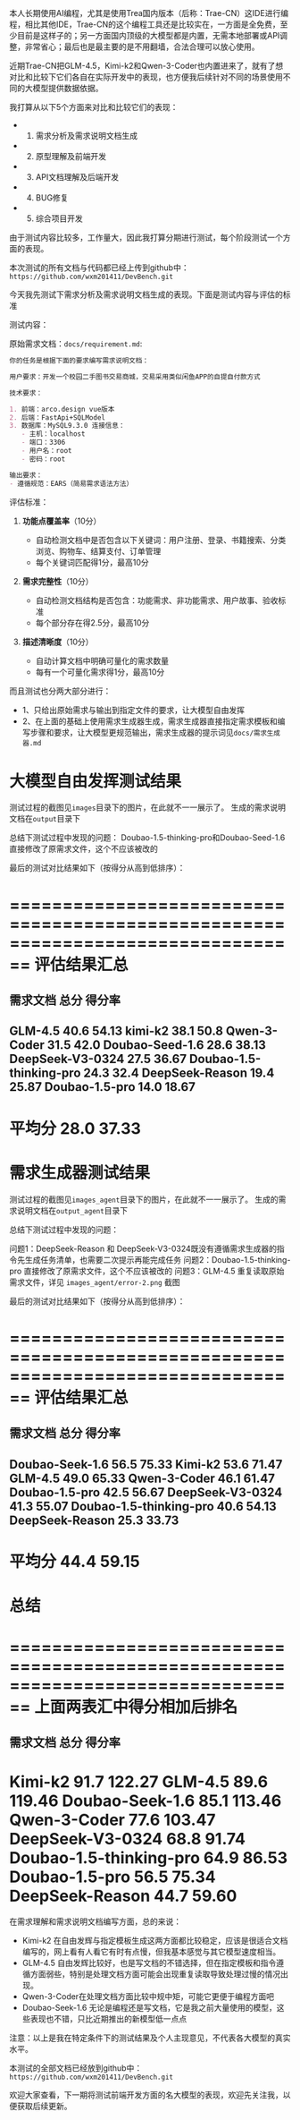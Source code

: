 本人长期使用AI编程，尤其是使用Trea国内版本（后称：Trae-CN）这IDE进行编程，相比其他IDE，Trae-CN的这个编程工具还是比较实在，一方面是全免费，至少目前是这样子的；另一方面国内顶级的大模型都是内置，无需本地部署或API调整，非常省心；最后也是最主要的是不用翻墙，合法合理可以放心使用。

近期Trae-CN把GLM-4.5，Kimi-k2和Qwen-3-Coder也内置进来了，就有了想对比和比较下它们各自在实际开发中的表现，也方便我后续针对不同的场景使用不同的大模型提供数据依据。

我打算从以下5个方面来对比和比较它们的表现：
-  1. 需求分析及需求说明文档生成
-  2. 原型理解及前端开发
-  3. API文档理解及后端开发
-  4. BUG修复
-  5. 综合项目开发

由于测试内容比较多，工作量大，因此我打算分期进行测试，每个阶段测试一个方面的表现。

本次测试的所有文档与代码都已经上传到github中：
`https://github.com/wxm201411/DevBench.git`

今天我先测试下需求分析及需求说明文档生成的表现。下面是测试内容与评估的标准

测试内容：

原始需求文档：`docs/requirement.md`:

```markdown
你的任务是根据下面的要求编写需求说明文档：

用户要求：开发一个校园二手图书交易商城，交易采用类似闲鱼APP的自提自付款方式

技术要求：

1. 前端：arco.design vue版本
2. 后端：FastApi+SQLModel
3. 数据库：MySQL9.3.0 连接信息：
   - 主机：localhost
   - 端口：3306
   - 用户名：root
   - 密码：root

输出要求：
- 遵循规范：EARS（简易需求语法方法）
```

评估标准：
1. **功能点覆盖率**（10分）
   - 自动检测文档中是否包含以下关键词：用户注册、登录、书籍搜索、分类浏览、购物车、结算支付、订单管理
   - 每个关键词匹配得1分，最高10分

2. **需求完整性**（10分）
   - 自动检测文档结构是否包含：功能需求、非功能需求、用户故事、验收标准
   - 每个部分存在得2.5分，最高10分

3. **描述清晰度**（10分）
   - 自动计算文档中明确可量化的需求数量
   - 每有一个可量化需求得1分，最高10分

而且测试也分两大部分进行：

 - 1、只给出原始需求与输出到指定文件的要求，让大模型自由发挥
 - 2、在上面的基础上使用需求生成器生成，需求生成器直接指定需求模板和编写步骤和要求，让大模型更规范输出，需求生成器的提示词见`docs/需求生成器.md`

# 大模型自由发挥测试结果

测试过程的截图见`images`目录下的图片，在此就不一一展示了。
生成的需求说明文档在`output`目录下

总结下测试过程中发现的问题：
Doubao-1.5-thinking-pro和Doubao-Seed-1.6直接修改了原需求文件，这个不应该被改的


最后的测试对比结果如下（按得分从高到低排序）：

================================================================================
评估结果汇总
================================================================================
需求文档                 总分         得分率
--------------------------------------------------------------------------------
GLM-4.5              40.6       54.13
kimi-k2              38.1       50.8
Qwen-3-Coder         31.5       42.0
Doubao-Seed-1.6      28.6       38.13
DeepSeek-V3-0324     27.5       36.67
Doubao-1.5-thinking-pro 24.3       32.4
DeepSeek-Reason      19.4       25.87
Doubao-1.5-pro       14.0       18.67
--------------------------------------------------------------------------------
平均分                  28.0       37.33
================================================================================

# 需求生成器测试结果

测试过程的截图见`images_agent`目录下的图片，在此就不一一展示了。
生成的需求说明文档在`output_agent`目录下

总结下测试过程中发现的问题：

问题1：DeepSeek-Reason 和 DeepSeek-V3-0324既没有遵循需求生成器的指令先生成任务清单，也需要二次提示再能完成任务
问题2：Doubao-1.5-thinking-pro 直接修改了原需求文件，这个不应该被改的
问题3：GLM-4.5 重复读取原始需求文件，详见 `images_agent/error-2.png` 截图

最后的测试对比结果如下（按得分从高到低排序）：

================================================================================
评估结果汇总
================================================================================
需求文档                 总分         得分率
--------------------------------------------------------------------------------
Doubao-Seek-1.6      56.5       75.33
Kimi-k2              53.6       71.47
GLM-4.5              49.0       65.33
Qwen-3-Coder         46.1       61.47
Doubao-1.5-pro       42.5       56.67
DeepSeek-V3-0324     41.3       55.07
Doubao-1.5-thinking-pro 40.6       54.13
DeepSeek-Reason      25.3       33.73
--------------------------------------------------------------------------------
平均分                  44.4       59.15
================================================================================

# 总结

================================================================================
上面两表汇中得分相加后排名
================================================================================
需求文档                 总分         得分率
--------------------------------------------------------------------------------
Kimi-k2                91.7       122.27
GLM-4.5                89.6       119.46
Doubao-Seek-1.6        85.1       113.46
Qwen-3-Coder           77.6       103.47
DeepSeek-V3-0324       68.8        91.74
Doubao-1.5-thinking-pro   64.9        86.53
Doubao-1.5-pro         56.5        75.34
DeepSeek-Reason        44.7        59.60
================================================================================

在需求理解和需求说明文档编写方面，总的来说：
- Kimi-k2 在自由发辉与指定模板生成这两方面都比较稳定，应该是很适合文档编写的，网上看有人看它有时有点慢，但我基本感觉与其它模型速度相当。
- GLM-4.5 自由发辉比较好，也是写文档的不错选择，但在指定模板和指令遵循方面弱些，特别是处理文档方面可能会出现重复读取导致处理过慢的情况出现。
- Qwen-3-Coder在处理文档方面比较中规中矩，可能它更便于编程方面吧
- Doubao-Seek-1.6 无论是编程还是写文档，它是我之前大量使用的模型，这些表现也不错，只比近期推出的新模型低一点点

注意：以上是我在特定条件下的测试结果及个人主现意见，不代表各大模型的真实水平。

本测试的全部文档已经放到github中：
`https://github.com/wxm201411/DevBench.git`

欢迎大家查看，下一期将测试前端开发方面的名大模型的表现，欢迎先关注我，以便获取后续更新。